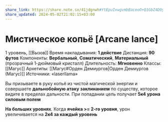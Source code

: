 ```yaml
---
share_link: https://share.note.sx/41jdgnwh#YtEpuIxwgvmbBaceoO+Q1GbZ4DOyjuGPxQ3o2VvGNX8
share_updated: 2024-05-02T21:02:15+03:00
---
```

# Мистическое копьё [Arcane lance]
1 уровень, [[Вызов]]
Время накладывания: **1 действие**
Дистанция: **90 футов**
Компоненты: **Вербальный**, **Соматический**, **Материальный** (прозрачный 1-дюймовый кристалл)
Длительность: **Мгновенно**
Классы: [[Магус]]
Архетипы: [[Магус#Орден Демиургов|Орден Демиургов (Магус)]]
Источники: «laserllama»

Вы призываете в руку копьё из чистой магической энергии и совершаете **дальнобойную атаку заклинанием** по существу, которое видите в пределах дальности. При попадании цель получает **5к4 урона силовым полем**

**На больших уровнях**. Когда **ячейка >= 2-го уровня**, урон увеличивается на **2к4 за каждый уровень**